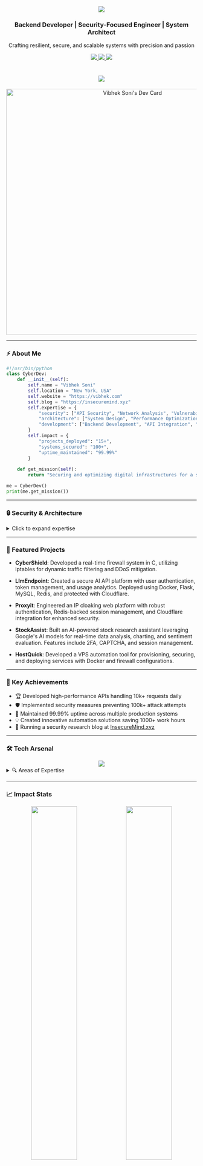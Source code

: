 <div align="center">
  <img src="https://capsule-render.vercel.app/api?type=waving&color=gradient&height=200&section=header&text=Vibhek%20Soni&fontSize=80&fontAlignY=35&animation=twinkling&fontColor=ffffff" />
</div>

<div align="center">
  <h3>Backend Developer | Security-Focused Engineer | System Architect</h3>
  <p>Crafting resilient, secure, and scalable systems with precision and passion</p>
  
  <a href="https://vibhek.com">
    <img src="https://img.shields.io/badge/Age-20-blue?style=for-the-badge" />
    <img src="https://img.shields.io/badge/Location-New_York-red?style=for-the-badge" />
    <img src="https://img.shields.io/badge/Experience-6_Years-green?style=for-the-badge" />
  </a>
</div>

<h1 align="center">
  <img src="https://readme-typing-svg.herokuapp.com/?font=Righteous&size=35&center=true&vCenter=true&width=500&height=70&duration=4000&lines=Backend+Developer;Security+Engineer;System+Architect" />
</h1>

<div align="center">
  <a href="https://app.daily.dev/vibheksoni">
    <img src="https://api.daily.dev/devcards/v2/tRmafaxkzk18ddsKYjV09.png?r=iyh&type=wide" width="652" alt="Vibhek Soni's Dev Card"/>
  </a>
</div>

---

### ⚡ About Me

```python
#!/usr/bin/python
class CyberDev:
    def __init__(self):
        self.name = "Vibhek Soni"
        self.location = "New York, USA"
        self.website = "https://vibhek.com"
        self.blog = "https://insecuremind.xyz"
        self.expertise = {
            "security": ["API Security", "Network Analysis", "Vulnerability Assessment"],
            "architecture": ["System Design", "Performance Optimization", "Scalability"],
            "development": ["Backend Development", "API Integration", "Automation"]
        }
        self.impact = {
            "projects_deployed": "15+",
            "systems_secured": "100+",
            "uptime_maintained": "99.99%"
        }
    
    def get_mission(self):
        return "Securing and optimizing digital infrastructures for a safer web"

me = CyberDev()
print(me.get_mission())
```

---

### 🔒 Security & Architecture

<details>
<summary>Click to expand expertise</summary>

```mermaid
mindmap
  root((Core Skills))
    Security
      API Security
      Penetration Testing
      Vulnerability Assessment
    Architecture
      System Design
      Performance Optimization
      Scalability
    Development
      Backend Development
      API Integration
      Automation
```
</details>

---

### 🚀 Featured Projects

- **CyberShield**: Developed a real-time firewall system in C, utilizing iptables for dynamic traffic filtering and DDoS mitigation.

- **LlmEndpoint**: Created a secure AI API platform with user authentication, token management, and usage analytics. Deployed using Docker, Flask, MySQL, Redis, and protected with Cloudflare.

- **Proxyit**: Engineered an IP cloaking web platform with robust authentication, Redis-backed session management, and Cloudflare integration for enhanced security.

- **StockAssist**: Built an AI-powered stock research assistant leveraging Google's AI models for real-time data analysis, charting, and sentiment evaluation. Features include 2FA, CAPTCHA, and session management.

- **HostQuick**: Developed a VPS automation tool for provisioning, securing, and deploying services with Docker and firewall configurations.

---

### 🎯 Key Achievements

- 🏆 Developed high-performance APIs handling 10k+ requests daily  
- 🛡️ Implemented security measures preventing 100k+ attack attempts  
- 🚀 Maintained 99.99% uptime across multiple production systems  
- 💡 Created innovative automation solutions saving 1000+ work hours  
- 📝 Running a security research blog at [InsecureMind.xyz](https://insecuremind.xyz)  

---

### 🛠 Tech Arsenal

<div align="center">
  <img src="https://skillicons.dev/icons?i=python,cpp,flask,mysql,redis,docker,git,linux" />
</div>

<details>
<summary>🔍 Areas of Expertise</summary>

- **Security Research**
  - API Vulnerability Assessment
  - Authentication System Analysis
  - Network Traffic Analysis
  
- **System Architecture**
  - High-Traffic Application Design
  - Server Management & Optimization
  - Custom Firewall Solutions
  
- **Development**
  - Backend Development
  - API Development & Integration
  - Automation Systems
</details>

---

### 📈 Impact Stats

<div align="center">
  <img width="49%" src="https://github-readme-stats.vercel.app/api?username=vibheksoni&show_icons=true&theme=radical&hide_border=true" />
  <img width="49%" src="https://github-readme-streak-stats.herokuapp.com/?user=vibheksoni&theme=radical&hide_border=true" />
</div>

---

### 🤝 Let's Connect & Collaborate

<div align="center">
  <a href="mailto:vibheksoni@engineer.com">
    <img src="https://img.shields.io/badge/Email-D14836?style=for-the-badge&logo=gmail&logoColor=white" />
  </a>
  <a href="https://insecuremind.xyz">
    <img src="https://img.shields.io/badge/Security_Blog-000000?style=for-the-badge&logo=About.me&logoColor=white" />
  </a>
  <a href="https://x.com/ImVibhek">
    <img src="https://img.shields.io/badge/Twitter-1DA1F2?style=for-the-badge&logo=twitter&logoColor=white" />
  </a>
  <a href="https://www.instagram.com/nyc.vibhek">
    <img src="https://img.shields.io/badge/Instagram-E4405F?style=for-the-badge&logo=instagram&logoColor=white" />
  </a>
  
  <p>💼 Open for collaboration on security-focused projects</p>
  <p>🔒 Available for security consultations</p>
  <p>📝 Explore my research at <a href="https://insecuremind.xyz">InsecureMind.xyz</a></p>
</div>

<div align="center">
  <img src="https://capsule-render.vercel.app/api?type=waving&color=gradient&height=100&section=footer" />
</div>
